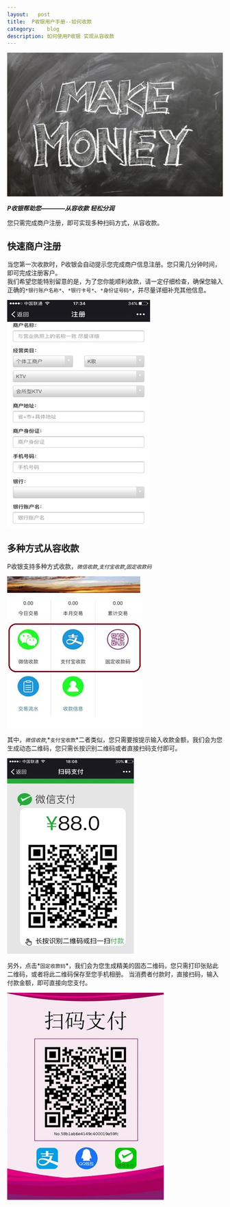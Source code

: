 ```yaml
---
layout:   post
title:  P收银用户手册--如何收款
category:    blog
description: 如何使用P收银 实现从容收款
---
```

![MakeMoney](/images/Makemoney.jpg)

_**P收银帮助您————从容收款 轻松分润**_

您只需完成商户注册，即可实现多种扫码方式，从容收款。 

## 快速商户注册  
当您第一次收款时，P收银会自动提示您完成商户信息注册。您只需几分钟时间，即可完成注册客户。  
我们希望您能特别留意的是，为了您你能顺利收款，请一定仔细检查，确保您输入正确的`*银行账户名称*`、`*银行卡号*`、`*身份证号码*`，并尽量详细补充其他信息。 

![zhuce](/images/170302-shoukuan/zhuce.jpg)  

## 多种方式从容收款
P收银支持多种方式收款，*`微信收款`*,*`支付宝收款`*,*`固定收款码`*  

![shoukuan](/images/170302-shoukuan/shoukuan.jpg)  

其中，*`微信收款`*,*`支付宝收款`*二者类似，您只需要按提示输入收款金额，我们会为您生成动态二维码，您只需长按识别二维码或者直接扫码支付即可。  

![code](/images/170302-shoukuan/code.jpg) 

另外，点击*`固定收款码`*，我们会为您生成精美的固态二维码，您只需打印张贴此二维码，或者将此二维码保存至您手机相册。 当消费者付款时，直接扫码，输入付款金额，即可直接向您支付。

![fixcode](/images/170302-shoukuan/fixcode.jpg)    
